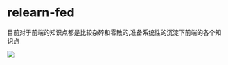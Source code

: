 # relearn-fed
目前对于前端的知识点都是比较杂碎和零散的,准备系统性的沉淀下前端的各个知识点

![](https://cdn.jsdelivr.net/gh/BestDingSheng/ImgHosting/Deson-PIC/20210515205224.png)
